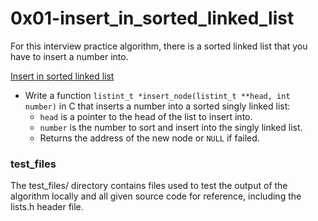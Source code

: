 # 0x01-insert_in_sorted_linked_list
For this interview practice algorithm, there is a sorted linked list that you have to insert a number into.

[Insert in sorted linked list](/0x01-insert_in_sorted_linked_list/0-insert_number.c)
* Write a function `listint_t *insert_node(listint_t **head, int number)` in C that inserts a number into a sorted singly linked list:
  * `head` is a pointer to the head of the list to insert into.
  * `number` is the number to sort and insert into the singly linked list.
  * Returns the address of the new node or `NULL` if failed.

### test_files
The test_files/ directory contains files used to test the output of the algorithm locally and all given source code for reference, including the lists.h header file.
